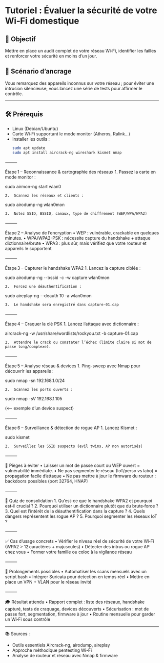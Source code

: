 # Tutoriel : Évaluer la sécurité de votre Wi‑Fi domestique

## 🎯 Objectif  
Mettre en place un audit complet de votre réseau Wi‑Fi, identifier les failles et renforcer votre sécurité en moins d’un jour.

## 🧠 Scénario d’ancrage  
Vous remarquez des appareils inconnus sur votre réseau ; pour éviter une intrusion silencieuse, vous lancez une série de tests pour affirmer le contrôle.

---

## 🛠️ Prérequis  
- Linux (Debian/Ubuntu)  
- Carte Wi‑Fi supportant le mode monitor (Atheros, Ralink…)  
- Installer les outils :
  ```bash
  sudo apt update
  sudo apt install aircrack-ng wireshark kismet nmap


⸻

Étape 1 – Reconnaissance & cartographie des réseaux
	1.	Passez la carte en mode monitor :

sudo airmon-ng start wlan0


	2.	Scannez les réseaux et clients :

sudo airodump-ng wlan0mon


	3.	Notez SSID, BSSID, canaux, type de chiffrement (WEP/WPA/WPA2)

⸻

Étape 2 – Analyse de l’encryption
	•	WEP : vulnérable, crackable en quelques minutes.
	•	WPA/WPA2-PSK : nécessite capture du handshake + attaque dictionnaire/brute
	•	WPA3 : plus sûr, mais vérifiez que votre routeur et appareils le supportent

⸻

Étape 3 – Capturer le handshake WPA2
	1.	Lancez la capture ciblée :

sudo airodump-ng --bssid <BSSID> -c <canal> -w capture wlan0mon


	2.	Forcez une déauthentification :

sudo aireplay-ng --deauth 10 -a <BSSID> wlan0mon


	3.	Le handshake sera enregistré dans capture-01.cap

⸻

Étape 4 – Craquer la clé PSK
	1.	Lancez l’attaque avec dictionnaire :

aircrack-ng -w /usr/share/wordlists/rockyou.txt -b <BSSID> capture-01.cap


	2.	Attendre le crack ou constater l’échec (limite claire si mot de passe long/complexe).

⸻

Étape 5 – Analyse réseau & devices
	1.	Ping-sweep avec Nmap pour découvrir les appareils :

sudo nmap -sn 192.168.1.0/24


	2.	Scannez les ports ouverts :

sudo nmap -sV 192.168.1.105

(<– exemple d’un device suspect)

⸻

Étape 6 – Surveillance & détection de rogue AP
	1.	Lancez Kismet :

sudo kismet


	2.	Surveillez les SSID suspects (evil twins, AP non autorisés)

⸻

🧠 Pièges à éviter
	•	Laisser un mot de passe court ou WEP ouvert = vulnérabilité immédiate.
	•	Ne pas segmenter le réseau (IoT/perso vs labo) = propagation facile d’attaque
	•	Ne pas mettre à jour le firmware du routeur : backdoors possibles (port 32764, HNAP)

⸻

🧪 Quiz de consolidation
	1.	Qu’est-ce que le handshake WPA2 et pourquoi est-il crucial ?
	2.	Pourquoi utiliser un dictionnaire plutôt que du brute‑force ?
	3.	Quel est l’intérêt de la déauthentification dans la capture ?
	4.	Quels dangers représentent les rogue AP ?
	5.	Pourquoi segmenter les réseaux IoT ?

⸻

✅ Cas d’usage concrets
	•	Vérifier le niveau réel de sécurité de votre Wi‑Fi (WPA2 > 12 caractères + majuscules)
	•	Détecter des intrus ou rogue AP chez vous
	•	Former votre famille ou coloc à la vigilance réseau

⸻

🔧 Prolongements possibles
	•	Automatiser les scans mensuels avec un script bash
	•	Intégrer Suricata pour detection en temps réel
	•	Mettre en place un VPN + VLAN pour le réseau invité

⸻

🎓 Résultat attendu
	•	Rapport complet : liste des réseaux, handshake capturé, tests de craquage, devices découverts
	•	Sécurisation : mot de passe fort, segmentation, firmware à jour
	•	Routine mensuelle pour garder un Wi‑Fi sous contrôle

---

📚 Sources :
- Outils essentiels Aircrack-ng, airodump, aireplay   
- Approche méthodique pentesting Wi-Fi   
- Analyse de routeur et réseau avec Nmap & firmware 